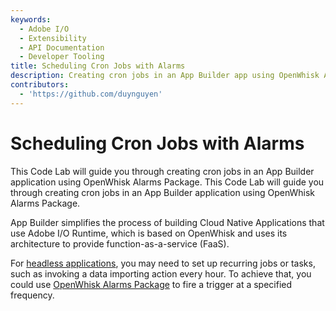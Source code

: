 ```yaml
---
keywords:
  - Adobe I/O
  - Extensibility
  - API Documentation
  - Developer Tooling
title: Scheduling Cron Jobs with Alarms
description: Creating cron jobs in an App Builder app using OpenWhisk Alarms Package.
contributors:
  - 'https://github.com/duynguyen'
---
```


# Scheduling Cron Jobs with Alarms

This Code Lab will guide you through creating cron jobs in an App Builder application using OpenWhisk Alarms Package. 
This Code Lab will guide you through creating cron jobs in an App Builder application using OpenWhisk Alarms Package. 

App Builder simplifies the process of building Cloud Native Applications that use Adobe I/O Runtime, which is based on OpenWhisk and uses its architecture to provide function-as-a-service (FaaS). 

For [headless applications](../../guides/app_builder_guides/architecture_overview/architecture-overview.md#headless-applications), you may need to set up recurring jobs or tasks, such as invoking a data importing action every hour. To achieve that, you could use [OpenWhisk Alarms Package](https://github.com/apache/openwhisk-package-alarms) to fire a trigger at a specified frequency. 
